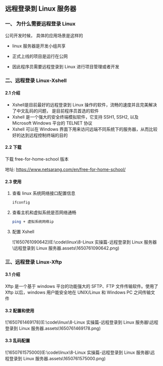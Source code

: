## 远程登录到 Linux 服务器

### 一、 为什么需要远程登录 Linux

公司开发时候， 具体的应用场景是这样的

- linux 服务器是开发小组共享

- 正式上线的项目是运行在公网

- 因此程序员需要远程登录到 Linux 进行项目管理或者开发

  

### 二、远程登录 Linux-Xshell

#### 2.1 介绍

- Xshell是目前最好的远程登录到 Linux 操作的软件，流畅的速度并且完美解决了中文乱码的问题， 是目前程序员首选的软件
- Xshell 是一个强大的安全终端模拟软件，它支持 SSH1, SSH2, 以及 Microsoft Windows 平台的 TELNET 协议
- Xshell 可以在 Windows 界面下用来访问远端不同系统下的服务器，从而比较好的达到远程控制终端的目的

#### 2.2 下载

下载 free-for-home-school 版本

地址: https://www.netsarang.com/en/free-for-home-school/

#### 2.3 使用

1. 查看 linux 系统网络接口配置信息

   ```bash
   ifconfig
   ```

2. 查看主机和虚拟系统是否网络通畅

   ```bash
   ping + 虚拟系统网络ip
   ```

3. 配置 Xshell

   ![1650761090642](E:\code\linux\8-Linux 实操篇-远程登录到 Linux 服务器\远程登录到 Linux 服务器.assets\1650761090642.png)

   

### 三、远程登录 Linux-Xftp

#### 3.1 介绍

Xftp 是一个基于 windows 平台的功能强大的 SFTP、FTP 文件传输软件。使用了 Xftp 以后，windows 用户能安全地在 UNIX/Linux 和 Windows PC 之间传输文件

#### 3.2 配置和使用

![1650761469178](E:\code\linux\8-Linux 实操篇-远程登录到 Linux 服务器\远程登录到 Linux 服务器.assets\1650761469178.png)

#### 3.3 乱码配置

![1650761575000](E:\code\linux\8-Linux 实操篇-远程登录到 Linux 服务器\远程登录到 Linux 服务器.assets\1650761575000.png)



